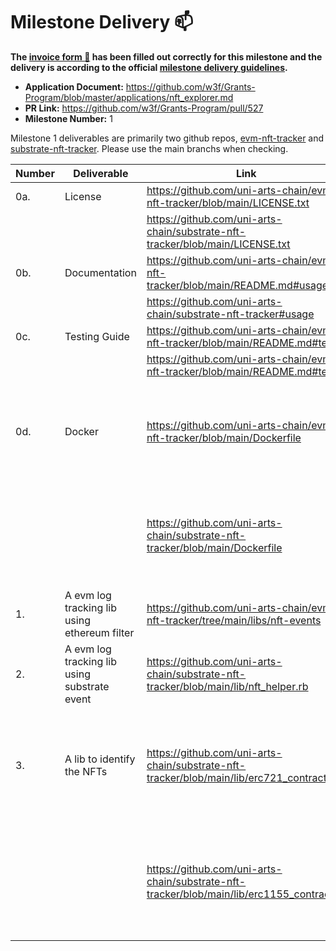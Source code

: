 # Milestone Delivery :mailbox:

**The [invoice form :pencil:](https://docs.google.com/forms/d/e/1FAIpQLSfmNYaoCgrxyhzgoKQ0ynQvnNRoTmgApz9NrMp-hd8mhIiO0A/viewform) has been filled out correctly for this milestone and the delivery is according to the official [milestone delivery guidelines](https://github.com/w3f/Grants-Program/blob/master/docs/milestone-deliverables-guidelines.md).**

- **Application Document:** https://github.com/w3f/Grants-Program/blob/master/applications/nft_explorer.md
- **PR Link:** https://github.com/w3f/Grants-Program/pull/527
- **Milestone Number:** 1

Milestone 1 deliverables are primarily two github repos, [evm-nft-tracker](https://github.com/uni-arts-chain/evm-nft-tracker) and [substrate-nft-tracker](https://github.com/uni-arts-chain/substrate-nft-tracker). Please use the main branchs when checking.

| Number | Deliverable                                  | Link                                                                                      | Notes                                                                                    |
| ------ | -------------------------------------------- | ----------------------------------------------------------------------------------------- | ---------------------------------------------------------------------------------------- |
| 0a.    | License                                      | https://github.com/uni-arts-chain/evm-nft-tracker/blob/main/LICENSE.txt                   |                                                                                          |
|        |                                              | https://github.com/uni-arts-chain/substrate-nft-tracker/blob/main/LICENSE.txt             |                                                                                          |
| 0b.    | Documentation                                | https://github.com/uni-arts-chain/evm-nft-tracker/blob/main/README.md#usage               |                                                                                          |
|        |                                              | https://github.com/uni-arts-chain/substrate-nft-tracker#usage                             |                                                                                          |
| 0c.    | Testing Guide                                | https://github.com/uni-arts-chain/evm-nft-tracker/blob/main/README.md#test                |                                                                                          |
|        |                                              | https://github.com/uni-arts-chain/evm-nft-tracker/blob/main/README.md#test                |                                                                                          |
| 0d.    | Docker                                       | https://github.com/uni-arts-chain/evm-nft-tracker/blob/main/Dockerfile                    | [guide](Please always use the main branch when checking)                                 |
|        |                                              | https://github.com/uni-arts-chain/substrate-nft-tracker/blob/main/Dockerfile              | [guide](Please always use the main branch when checking)                                 |
| 1.     | A evm log tracking lib using ethereum filter | https://github.com/uni-arts-chain/evm-nft-tracker/tree/main/libs/nft-events               |                                                                                          |
| 2.     | A evm log tracking lib using substrate event | https://github.com/uni-arts-chain/substrate-nft-tracker/blob/main/lib/nft_helper.rb       |                                                                                          |
| 3.     | A lib to identify the NFTs                   | https://github.com/uni-arts-chain/substrate-nft-tracker/blob/main/lib/erc721_contract.rb  | Initializing this class will check if the address passed in is a visual ERC721 contract. |
|        |                                              | https://github.com/uni-arts-chain/substrate-nft-tracker/blob/main/lib/erc1155_contract.rb | Initializing this class will check if the address passed in is a visual ERC1155 contract |

